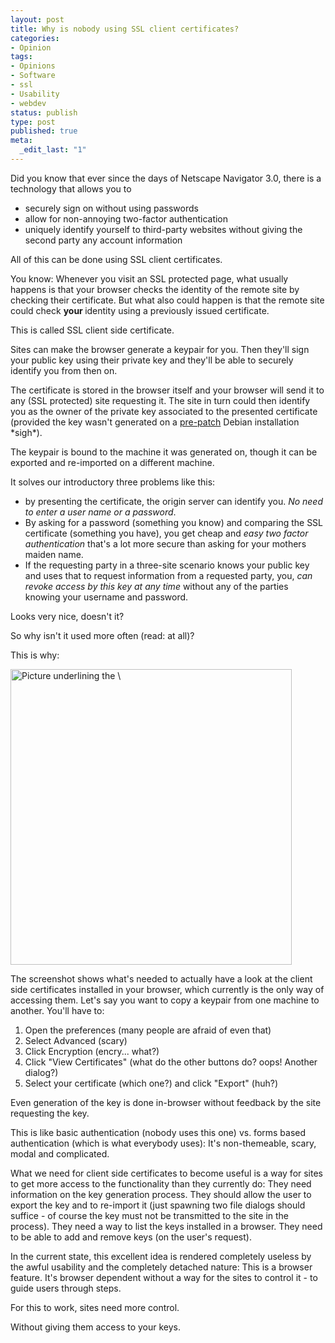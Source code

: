 ```yaml
---
layout: post
title: Why is nobody using SSL client certificates?
categories:
- Opinion
tags:
- Opinions
- Software
- ssl
- Usability
- webdev
status: publish
type: post
published: true
meta:
  _edit_last: "1"
---
```

Did you know that ever since the days of Netscape Navigator 3.0, there is a technology that allows you to
<ul>
	<li>securely sign on without using passwords</li>
	<li>allow for non-annoying two-factor authentication</li>
	<li>uniquely identify yourself to third-party websites without giving the second party any account information</li>
</ul>
<p>All of this can be done using SSL client certificates.</p>
<p>You know: Whenever you visit an SSL protected page, what usually happens is that your browser checks the identity of the remote site by checking their certificate. But what also could happen is that the remote site could check <strong>your </strong>identity using a previously issued certificate.</p>
<p>This is called SSL client side certificate.</p>
<p>Sites can make the browser generate a keypair for you. Then they'll sign your public key using their private key and they'll be able to securely identify you from then on.</p>
<p>The certificate is stored in the browser itself and your browser will send it to any (SSL protected) site requesting it. The site in turn could then identify you as the owner of the private key associated to the presented certificate (provided the key wasn't generated on a <a href="http://lists.debian.org/debian-security-announce/2008/msg00152.html">pre-patch</a> Debian installation *sigh*).</p>
<p>The keypair is bound to the machine it was generated on, though it can be exported and re-imported on a different machine.</p>
<p>It solves our introductory three problems like this:</p>
<ul>
	<li>by presenting the certificate, the origin server can identify you. <em>No need to enter a user name or a password</em>.</li>
	<li>By asking for a password (something you know) and comparing the SSL certificate (something you have), you get cheap and <em>easy two factor authentication</em> that's a lot more secure than asking for your mothers maiden name.</li>
	<li>If the requesting party in a three-site scenario knows your public key and uses that to request information from a requested party, you, <em>can revoke access by this key at any time</em> without any of the parties knowing your username and password.</li>
</ul>
<p>Looks very nice, doesn't it?</p>
<p>So why isn't it used more often (read: at all)?</p>
<p>This is why:</p>
<a href="http://www.gnegg.ch/wp-content/uploads/2008/05/scary_small.png"><img class="aligncenter size-full wp-image-411" title="Complicated SSL Dialogs" src="http://www.gnegg.ch/wp-content/uploads/2008/05/scary_small.png" alt="Picture underlining the \" width="450" height="473" /></a>

The screenshot shows what's needed to actually have a look at the client side certificates installed in your browser, which currently is the only way of accessing them. Let's say you want to copy a keypair from one machine to another. You'll have to:
<ol>
	<li>Open the preferences (many people are afraid of even that)</li>
	<li>Select Advanced (scary)</li>
	<li>Click Encryption (encry... what?)</li>
	<li>Click "View Certificates" (what do the other buttons do? oops! Another dialog?)</li>
	<li>Select your certificate (which one?) and click "Export" (huh?)</li>
</ol>
<p>Even generation of the key is done in-browser without feedback by the site requesting the key.</p>
<p>This is like basic authentication (nobody uses this one) vs. forms based authentication (which is what everybody uses): It's non-themeable, scary, modal and complicated.</p>
<p>What we need for client side certificates to become useful is a way for sites to get more access to the functionality than they currently do: They need information on the key generation process. They should allow the user to export the key and to re-import it (just spawning two file dialogs should suffice - of course the key must not be transmitted to the site in the process). They need a way to list the keys installed in a browser. They need to be able to add and remove keys (on the user's request).</p>
<p>In the current state, this excellent idea is rendered completely useless by the awful usability and the completely detached nature: This is a browser feature. It's browser dependent without a way for the sites to control it - to guide users through steps.</p>
<p>For this to work, sites need more control.</p>
<p>Without giving them access to your keys.</p>
<divpInteresting problem. Isn't it?</p>
